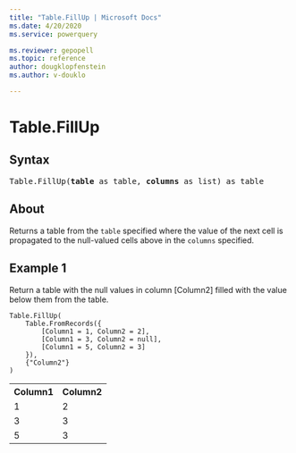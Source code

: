 ```yaml
---
title: "Table.FillUp | Microsoft Docs"
ms.date: 4/20/2020
ms.service: powerquery

ms.reviewer: gepopell
ms.topic: reference
author: dougklopfenstein
ms.author: v-douklo

---
```

# Table.FillUp

## Syntax

<pre>
Table.FillUp(<b>table</b> as table, <b>columns</b> as list) as table
</pre>

## About
Returns a table from the `table` specified where the value of the next cell is propagated to the null-valued cells above in the `columns` specified.

## Example 1
Return a table with the null values in column [Column2] filled with the value below them from the table.

```powerquery-m
Table.FillUp(
    Table.FromRecords({
        [Column1 = 1, Column2 = 2],
        [Column1 = 3, Column2 = null],
        [Column1 = 5, Column2 = 3]
    }),
    {"Column2"}
)
```

<table> <tr> <th>Column1</th> <th>Column2</th> </tr> <tr> <td>1</td> <td>2</td> </tr> <tr> <td>3</td> <td>3</td> </tr> <tr> <td>5</td> <td>3</td> </tr> </table>
